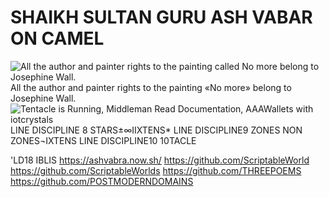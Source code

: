 # SHAIKH SULTAN GURU ASH VABAR ON CAMEL






![All the author and painter rights to the painting called No more belong to Josephine Wall.](https://raw.githubusercontent.com/RAINBOWTENTACLESYELLINGNO-MORE/TentacleIsRunning/main/No%20more.jpg) All the author and painter rights to the painting «No more» belong to Josephine Wall. ![Tentacle is Running, Middleman Read Documentation, AAAWallets with iotcrystals](https://raw.githubusercontent.com/TentacleIsRunning/TentacleIsRunning/main/Tentacle_is_Running.jpg) LINE DISCIPLINE 8 STARS±∞IIXTENS*
LINE DISCIPLINE9 ZONES NON ZONES¬IXTENS
LINE DISCIPLINE10 10TACLE







'LD18
IBLIS https://ashvabra.now.sh/ https://github.com/ScriptableWorld https://github.com/ScriptableWorlds https://github.com/THREEPOEMS https://github.com/POSTMODERNDOMAINS 
